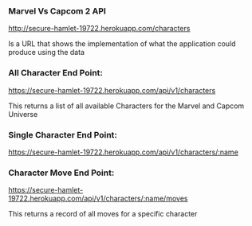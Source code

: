 ### Marvel Vs Capcom 2 API

http://secure-hamlet-19722.herokuapp.com/characters

Is a URL that shows the implementation of what the application could produce using the data

### All Character End Point:

https://secure-hamlet-19722.herokuapp.com/api/v1/characters

This returns a list of all available Characters for the Marvel and Capcom Universe

### Single Character End Point:
https://secure-hamlet-19722.herokuapp.com/api/v1/characters/:name


### Character Move End Point:

https://secure-hamlet-19722.herokuapp.com/api/v1/characters/:name/moves

This returns a record of all moves for a specific character

